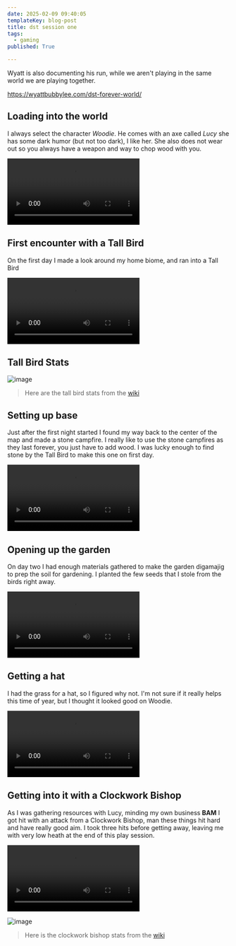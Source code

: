 ```yaml
---
date: 2025-02-09 09:40:05
templateKey: blog-post
title: dst session one
tags:
  - gaming
published: True

---
```


Wyatt is also documenting his run, while we aren't playing in the same world we
are playing together.

<https://wyattbubbylee.com/dst-forever-world/>

## Loading into the world

I always select the character _Woodie_.  He comes with an axe called _Lucy_ she
has some dark humor (but not too dark), I like her.  She also does not wear out
so you always have a weapon and way to chop wood with you.

![dst-1-1.mp4](https://dropper.wayl.one/api/file/4408f5bd-4f20-4e88-8d0f-599155c5637c.mp4)

## First encounter with a Tall Bird

On the first day I made a look around my home biome, and ran into a Tall Bird

![dst-1-2.mp4](https://dropper.wayl.one/api/file/8bb62b1c-4a0f-4660-9f54-1c4ad04b28cf.mp4)

## Tall Bird Stats

![image](https://dropper.wayl.one/api/file/9d18495d-300b-4719-8bf6-13408ad507f1.webp)

> Here are the tall bird stats from the [wiki](https://dontstarve.fandom.com/wiki/Tallbird)

## Setting up base

Just after the first night started I found my way back to the center of the map
and made a stone campfire.  I really like to use the stone campfires as they
last forever, you just have to add wood.  I was lucky enough to find stone by
the Tall Bird to make this one on first day.

![dst-1-3.mp4](https://dropper.wayl.one/api/file/f6d07c07-1d0a-40c9-9930-36c1e48aa69e.mp4)

## Opening up the garden

On day two I had enough materials gathered to make the garden digamajig to prep
the soil for gardening.  I planted the few seeds that I stole from the birds
right away.

![dst-1-4.mp4](https://dropper.wayl.one/api/file/43e6e5db-4750-4a32-8f53-652fbd7ffaf7.mp4)

## Getting a hat

I had the grass for a hat, so I figured why not.  I'm not sure if  it really
helps this time of year, but I thought it looked good on Woodie.

![dst-1-5.mp4](https://dropper.wayl.one/api/file/813977e6-f954-43e8-882d-82afb66814d6.mp4)

## Getting into it with a Clockwork Bishop

As I was gathering resources with Lucy, minding my own business **BAM** I got
hit with an attack from a Clockwork Bishop, man these things hit hard and have
really good aim.  I took three hits before getting away, leaving me with very
low heath at the end of this play session.

![dst-1-6.mp4](https://dropper.wayl.one/api/file/36f4e4b8-16ee-4183-8de3-c2f96edd36e2.mp4)

![image](https://dropper.wayl.one/api/file/805aadc7-9dff-44ee-8640-8f8ec1d21de8.webp)

> Here is the clockwork bishop stats from the [wiki](https://dontstarve.fandom.com/wiki/Clockwork_Bishop)

